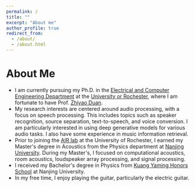 ```yaml
---
permalink: /
title: ""
excerpt: "About me"
author_profile: true
redirect_from: 
  - /about/
  - /about.html
---
```


# About Me
* I am currently pursuing my Ph.D. in the [Electrical and Computer Engineering Department](http://www.hajim.rochester.edu/ece/) at the [University or Rochester](https://rochester.edu/), where I am fortunate to have Prof. [Zhiyao Duan](http://www2.ece.rochester.edu/~zduan/).
* My research interests are centered around audio processing, with a focus on speech processing. This includes topics such as speaker recognition, source separation, text-to-speech, and voice conversion. I am particularly interested in using deep generative models for various audio tasks. I also have some experience in music information retrieval.
* Prior to joining the [AIR lab](http://www2.ece.rochester.edu/projects/air/index.html) at the University of Rochester, I earned my Master's degree in Acoustics from the Physics department at [Nanjing University](https://www.nju.edu.cn/en/main.psp). During my Master's, I focused on computational acoustics, room acoustics, loudspeaker array processing, and signal processing.
* I received my Bachelor's degree in Physics from [Kuang Yaming Honors School](https://dii.nju.edu.cn/kym_en/) at Nanjing University. 
* In my free time, I enjoy playing the guitar, particularly the electric guitar.

